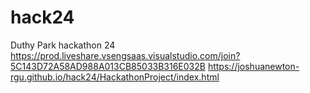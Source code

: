 # hack24
Duthy Park hackathon 24
https://prod.liveshare.vsengsaas.visualstudio.com/join?5C143D72A58AD988A013CB85033B316E032B
https://joshuanewton-rgu.github.io/hack24/HackathonProject/index.html
